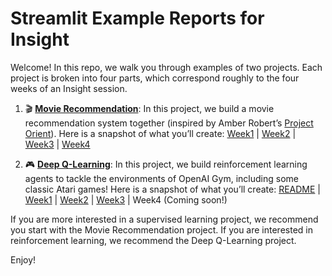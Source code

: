 # Streamlit Example Reports for Insight
Welcome! In this repo, we walk you through examples of two projects.
Each project is broken into four parts, which correspond roughly to the four
weeks of an Insight session.

1. 🎬 **[Movie Recommendation](https://github.com/streamlit/streamlit-examples/tree/master/movie_recs)**:
In this project, we build a movie recommendation system together (inspired by Amber Robert’s
[Project Orient](https://github.com/AstronomerAmber/Project-Orient)).
Here is a snapshot of what you’ll create:
[Week1](http://share.streamlit.io/0.23.0-2EMF1/index.html?id=F5rVwqPj43bt4bbdLnPua5)
| [Week2](http://share.streamlit.io/0.19.0-qYak/index.html?id=G9AGybo1qFHPSfCmSy2hjn)
| [Week3](http://share.streamlit.io/0.23.0-2EMF1/index.html?id=8hMSF5ZV3Wmbg5sA3UH3gW)
| [Week4](http://share.streamlit.io/0.23.0-2CETv/index.html?id=JhGfWhy7Rgt4SGeuPVcsDZ)

2. 🎮 **[Deep Q-Learning](https://github.com/streamlit/streamlit-examples/tree/master/deep_q_learning)**: In this project, we build reinforcement learning agents to tackle the environments of OpenAI Gym, including some classic Atari games! Here is a snapshot of what you’ll create: [README](http://share.streamlit.io/0.24.0-2GZ3y/index.html?id=5xtcG7c5FkZfPkBX4jSwLt) | [Week1](http://share.streamlit.io/0.24.0-2GZ3y/index.html?id=37RzRoMHeAzze5g5FNJzBW) | [Week2](http://share.streamlit.io/0.24.0-2GZ3y/index.html?id=Ux73f9D6PVBB2tiWjWnVfM) | [Week3](http://share.streamlit.io/0.24.0-2GZ3y/index.html?id=MigTt8LYvfXWoKEKkMSf6d) | Week4 (Coming soon!)

If you are more interested in a supervised learning project, we recommend you start with the Movie Recommendation project.
If you are interested in reinforcement learning, we recommend the Deep Q-Learning project.

Enjoy!
